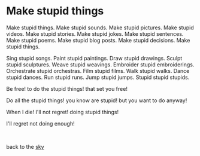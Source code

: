 # Make stupid things

Make stupid things. Make stupid sounds. Make stupid pictures. Make stupid videos. Make stupid stories. Make stupid jokes. Make stupid sentences. Make stupid poems. Make stupid blog posts. Make stupid decisions. Make stupid things. 

Sing stupid songs. Paint stupid paintings. Draw stupid drawings. Sculpt stupid sculptures. Weave stupid weavings. Embroider stupid embroiderings. Orchestrate stupid orchestras. Film stupid films. Walk stupid walks. Dance stupid dances. Run stupid runs. Jump stupid jumps. Stupid stupid stupids.

Be free! to do the stupid things! that set you free!

Do all the stupid things! you know are stupid! but you want to do anyway!

When I die! I'll not regret! doing stupid things!

I'll regret not doing enough! 

<br>

back to the [sky](/sky)
